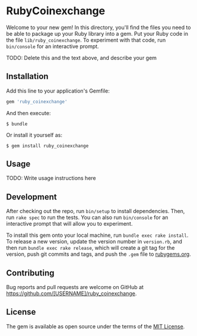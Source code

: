 # RubyCoinexchange

Welcome to your new gem! In this directory, you'll find the files you need to be able to package up your Ruby library into a gem. Put your Ruby code in the file `lib/ruby_coinexchange`. To experiment with that code, run `bin/console` for an interactive prompt.

TODO: Delete this and the text above, and describe your gem

## Installation

Add this line to your application's Gemfile:

```ruby
gem 'ruby_coinexchange'
```

And then execute:

    $ bundle

Or install it yourself as:

    $ gem install ruby_coinexchange

## Usage

TODO: Write usage instructions here

## Development

After checking out the repo, run `bin/setup` to install dependencies. Then, run `rake spec` to run the tests. You can also run `bin/console` for an interactive prompt that will allow you to experiment.

To install this gem onto your local machine, run `bundle exec rake install`. To release a new version, update the version number in `version.rb`, and then run `bundle exec rake release`, which will create a git tag for the version, push git commits and tags, and push the `.gem` file to [rubygems.org](https://rubygems.org).

## Contributing

Bug reports and pull requests are welcome on GitHub at https://github.com/[USERNAME]/ruby_coinexchange.

## License

The gem is available as open source under the terms of the [MIT License](https://opensource.org/licenses/MIT).
